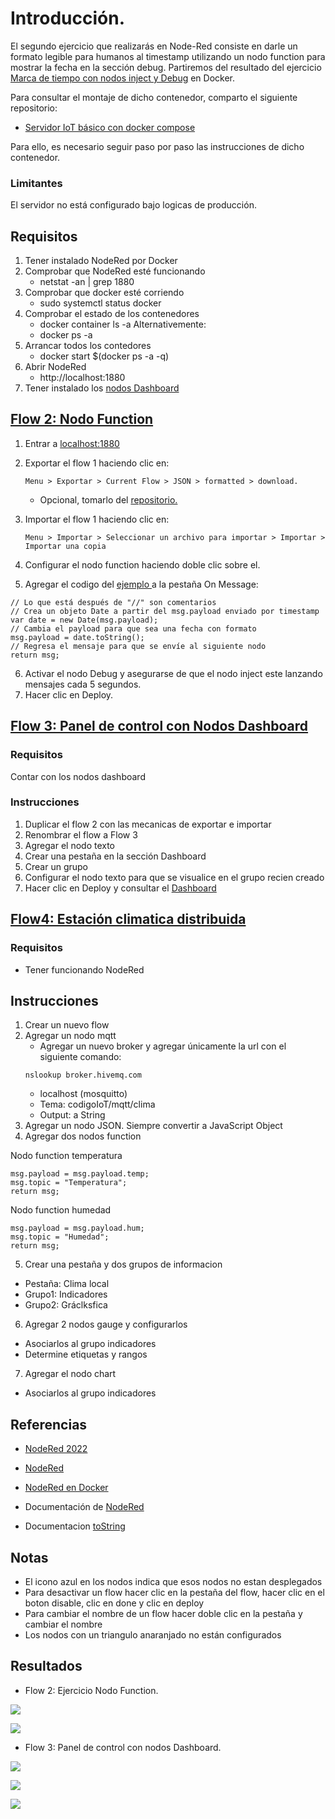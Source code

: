 # Introducción.

 El segundo ejercicio que realizarás en Node-Red consiste en darle un formato legible para humanos al timestamp utilizando un nodo function para mostrar la fecha en la sección debug. Partiremos del resultado del ejercicio [Marca de tiempo con nodos inject y Debug](https://github.com/elizabeth-arevalo/Ejercicios-Codigo-IoT/blob/main/NodeRed/timestamp-con-NR.md) en Docker.

Para consultar el montaje de dicho contenedor, comparto el siguiente repositorio: 

- [Servidor IoT básico con docker compose](https://github.com/codigo-iot/servidor-IoT-basico-docker-compose/tree/main)

Para ello, es necesario seguir paso por paso las instrucciones de dicho contenedor.

### Limitantes
El servidor no está configurado bajo logicas de producción.

## Requisitos

1. Tener instalado NodeRed por Docker
2. Comprobar que NodeRed esté funcionando
	- netstat -an | grep 1880
3. Comprobar que docker esté corriendo
	- sudo systemctl status docker
4. Comprobar el estado de los contenedores
	- docker container ls -a
	Alternativemente:
	- docker ps -a
5. Arrancar todos los contedores
	- docker start $(docker ps -a -q)
6. Abrir NodeRed
	- http://localhost:1880
7. Tener instalado los [nodos Dashboard](https://github.com/elizabeth-arevalo/Ejercicios-Codigo-IoT/blob/main/NodeRed/1-timestamp-con-NR.md)


## [Flow 2: Nodo Function](https://edu.codigoiot.com/mod/lesson/view.php?id=3896&pageid=3821)

1. Entrar a [localhost:1880](http://localhost:1880)
2. Exportar el flow 1 haciendo clic en:
    
    ~~~
    Menu > Exportar > Current Flow > JSON > formatted > download.
    ~~~ 
    - Opcional, tomarlo del [repositorio.](https://github.com/elizabeth-arevalo/Ejercicios-Codigo-IoT/blob/main/NodeRed/Flows/flow1.json)
3. Importar el flow 1 haciendo clic en: 

    ~~~
    Menu > Importar > Seleccionar un archivo para importar > Importar > Importar una copia
    ~~~

4. Configurar el nodo function haciendo doble clic sobre el.

5. Agregar el codigo del [ejemplo ](https://edu.codigoiot.com/mod/lesson/view.php?id=3896&pageid=3824) a la pestaña On Message:
```
// Lo que está después de "//" son comentarios 
// Crea un objeto Date a partir del msg.payload enviado por timestamp 
var date = new Date(msg.payload); 
// Cambia el payload para que sea una fecha con formato 
msg.payload = date.toString(); 
// Regresa el mensaje para que se envíe al siguiente nodo  
return msg;
```

6. Activar el nodo Debug y asegurarse de que el nodo inject este lanzando mensajes cada 5 segundos.
7. Hacer clic en Deploy.

## [Flow 3: Panel de control con Nodos Dashboard](https://edu.codigoiot.com/mod/lesson/view.php?id=3897)

### Requisitos
Contar con los nodos dashboard

### Instrucciones

1. Duplicar el flow 2 con las mecanicas de exportar e importar
2. Renombrar el flow a Flow 3
3. Agregar el nodo texto
4. Crear una pestaña en la sección Dashboard
5. Crear un grupo
6. Configurar el nodo texto para que se visualice en el grupo recien creado
7. Hacer clic en Deploy y consultar el [Dashboard](http://localhost:1880/ui)

## [Flow4: Estación climatica distribuida](https://edu.codigoiot.com/mod/lesson/view.php?id=3899)

### Requisitos

- Tener funcionando NodeRed

## Instrucciones

1. Crear un nuevo flow
2. Agregar un nodo mqtt
	- Agregar un nuevo broker y agregar únicamente la url con el siguiente comando:
    ~~~
    nslookup broker.hivemq.com
    ~~~
	- localhost (mosquitto)
	- Tema: codigoIoT/mqtt/clima
	- Output: a String
3. Agregar un nodo JSON. Siempre convertir a JavaScript Object
4. Agregar dos nodos function

Nodo function temperatura
~~~
msg.payload = msg.payload.temp;
msg.topic = "Temperatura";
return msg;
~~~
Nodo function humedad
~~~
msg.payload = msg.payload.hum;
msg.topic = "Humedad";
return msg;
~~~

5. Crear una pestaña y dos grupos de informacion
- Pestaña: Clima local
- Grupo1: Indicadores
- Grupo2: Gráclksfica
6. Agregar 2 nodos gauge y configurarlos
- Asociarlos al grupo indicadores
- Determine etiquetas y rangos
7. Agregar el nodo chart
- Asociarlos al grupo indicadores



## Referencias

- [NodeRed 2022](https://edu.codigoiot.com/course/view.php?id=278)

- [NodeRed](https://nodered.org/)

- [NodeRed en Docker](https://nodered.org/docs/getting-started/docker)

- Documentación de [NodeRed](https://nodered.org/docs/user-guide/nodes)

- Documentacion [toString](https://nodejs.org/api/buffer.html#buftostringencoding-start-end)

## Notas

- El icono azul en los nodos indica que esos nodos no estan desplegados
- Para desactivar un flow hacer clic en la pestaña del flow, hacer clic en el boton disable, clic en done y clic en deploy
- Para cambiar el nombre de un flow hacer doble clic en la pestaña y cambiar el nombre
- Los nodos con un triangulo anaranjado no están configurados


## Resultados
- Flow 2: Ejercicio Nodo Function.

![](https://github.com/elizabeth-arevalo/Ejercicios-Codigo-IoT/blob/main/img/flow2-1.png)

![](https://github.com/elizabeth-arevalo/Ejercicios-Codigo-IoT/blob/main/img/flow2-2.png)

- Flow 3: Panel de control con nodos Dashboard.

![](https://github.com/elizabeth-arevalo/Ejercicios-Codigo-IoT/blob/main/img/flow3-1.png)

![](https://github.com/elizabeth-arevalo/Ejercicios-Codigo-IoT/blob/main/img/flow3-2.png)

![](https://github.com/elizabeth-arevalo/Ejercicios-Codigo-IoT/blob/main/img/flow3-3.png)
